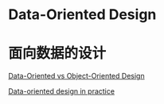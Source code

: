 # Data-Oriented Design
# 面向数据的设计

[Data-Oriented vs Object-Oriented Design](https://medium.com/@jonathanmines/data-oriented-vs-object-oriented-design-50ef35a99056)

[Data-oriented design in practice](https://www.youtube.com/watch?v=_N5-JjogNXU)

